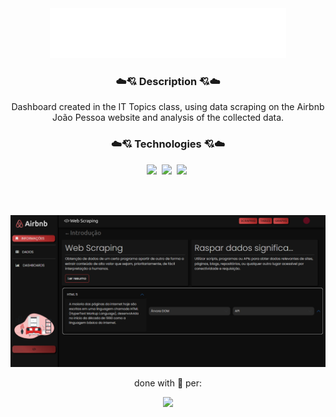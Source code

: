 <div align="center">
  <img height="80" src="https://github.com/MariaE-duarda/AirbnbAnalyze/blob/main/assets/Airbnb%20Review.png?raw=true">
</div>

<div align = "center">
  <h3 align="center">☁️💘 Description 💘☁️</h3>
  <p>Dashboard created in the IT Topics class, using data scraping on the Airbnb João Pessoa website and analysis of the collected data.</p>
</div> 

<h3 align="center">☁️💘 Technologies 💘☁️</h3>
<div align="center">
  <img height="59" src="https://cdn.jsdelivr.net/gh/devicons/devicon/icons/python/python-original.svg" />&nbsp
  <img height="59" src="https://cdn.jsdelivr.net/gh/devicons/devicon/icons/pandas/pandas-original.svg" />&nbsp
  <img height="59" src="https://cdn.jsdelivr.net/gh/devicons/devicon/icons/numpy/numpy-original.svg" />&nbsp      
</div>

<br><br>

<div align="center">
  <img src="https://github.com/MariaE-duarda/AirbnbAnalyze/blob/main/assets/web%20scraping.png?raw=true" />
</div>

<p align="center">done with 💖 per:</p>

<div align="center">
<img height="70" src="https://avatars.githubusercontent.com/u/95583989?v=4" />
</div>

